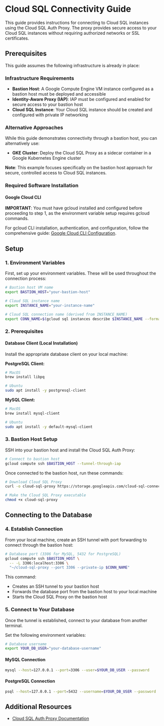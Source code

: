 # Cloud SQL Connectivity Guide

This guide provides instructions for connecting to Cloud SQL instances using the Cloud SQL Auth Proxy. The proxy provides secure access to your Cloud SQL instances without requiring authorized networks or SSL certificates.

## Prerequisites

This guide assumes the following infrastructure is already in place:

### Infrastructure Requirements
- **Bastion Host**: A Google Compute Engine VM instance configured as a bastion host must be deployed and accessible
- **Identity-Aware Proxy (IAP)**: IAP must be configured and enabled for secure access to your bastion host
- **Cloud SQL Instance**: Your Cloud SQL instance should be created and configured with private IP networking

### Alternative Approaches
While this guide demonstrates connectivity through a bastion host, you can alternatively use:
- **GKE Cluster**: Deploy the Cloud SQL Proxy as a sidecar container in a Google Kubernetes Engine cluster

**Note**: This example focuses specifically on the bastion host approach for secure, controlled access to Cloud SQL instances.

### Required Software Installation

#### Google Cloud CLI
**IMPORTANT**: You must have gcloud installed and configured before proceeding to step 1, as the environment variable setup requires gcloud commands.

For gcloud CLI installation, authentication, and configuration, follow the comprehensive guide: [Google Cloud CLI Configuration](gcloud-configuration.md).

## Setup

### 1. Environment Variables
First, set up your environment variables. These will be used throughout the connection process:

```bash
# Bastion host VM name
export BASTION_HOST="your-bastion-host"

# Cloud SQL instance name
export INSTANCE_NAME="your-instance-name"

# Cloud SQL connection name (derived from INSTANCE_NAME)
export CONN_NAME=$(gcloud sql instances describe $INSTANCE_NAME --format='value(connectionName)')
```

### 2. Prerequisites

#### Database Client (Local Installation)
Install the appropriate database client on your local machine:

**PostgreSQL Client:**
```bash
# MacOS
brew install libpq

# Ubuntu
sudo apt install -y postgresql-client
```

**MySQL Client:**
```bash
# MacOS
brew install mysql-client

# Ubuntu
sudo apt install -y default-mysql-client
```

### 3. Bastion Host Setup
SSH into your bastion host and install the Cloud SQL Auth Proxy:

```bash
# Connect to bastion host
gcloud compute ssh $BASTION_HOST --tunnel-through-iap
```

Once connected to the bastion host, run these commands:

```bash
# Download Cloud SQL Proxy
curl -o cloud-sql-proxy https://storage.googleapis.com/cloud-sql-connectors/cloud-sql-proxy/v2.18.0/cloud-sql-proxy.linux.amd64

# Make the Cloud SQL Proxy executable
chmod +x cloud-sql-proxy
```

## Connecting to the Database

### 4. Establish Connection
From your local machine, create an SSH tunnel with port forwarding to connect through the bastion host:

```bash
# Database port (3306 for MySQL, 5432 for PostgreSQL)
gcloud compute ssh $BASTION_HOST \
  -- -L 3306:localhost:3306 \
  "~/cloud-sql-proxy --port 3306 --private-ip $CONN_NAME"
```

This command:
- Creates an SSH tunnel to your bastion host
- Forwards the database port from the bastion host to your local machine
- Starts the Cloud SQL Proxy on the bastion host

### 5. Connect to Your Database
Once the tunnel is established, connect to your database from another terminal.

Set the following environment variables:

```bash
# Database username
export YOUR_DB_USER="your-database-username"
```

#### MySQL Connection
```bash
mysql --host=127.0.0.1 --port=3306 --user=$YOUR_DB_USER --password
```

#### PostgreSQL Connection
```bash
psql --host=127.0.0.1 --port=5432 --username=$YOUR_DB_USER --password
```

## Additional Resources

- [Cloud SQL Auth Proxy Documentation](https://cloud.google.com/sql/docs/mysql/connect-admin-proxy)

